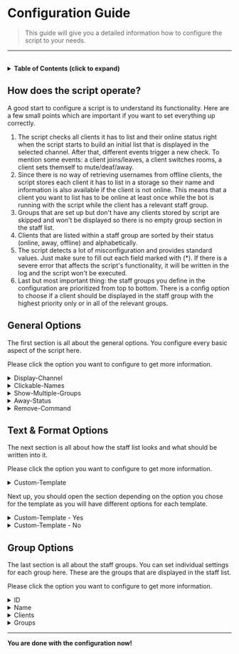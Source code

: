 # **Configuration Guide**

> This guide will give you a detailed information how to configure the script to your needs.

---

<br>

<!-- Table of Contents -->
<details>
    <summary>
        <strong>Table of Contents (click to expand)</strong>
    </summary>

- [**Configuration Guide**](#configuration-guide)
  - [**How does the script operate?**](#how-does-the-script-operate)
  - [**General Options**](#general-options)
  - [**Text & Format Options**](#text--format-options)
  - [**Group Options**](#group-options)
</details>


## **How does the script operate?**
A good start to configure a script is to understand its functionality. Here are a few small points which are important if you want to set everything up correctly.

1. The script checks all clients it has to list and their online status right when the script starts to build an initial list that is displayed in the selected channel. After that, different events trigger a new check. To mention some events: a client joins/leaves, a client switches rooms, a client sets themself to mute/deaf/away.
2. Since there is no way of retrieving usernames from offline clients, the script stores each client it has to list in a storage so their name and information is also available if the client is not online. This means that a client you want to list has to be online at least once while the bot is running with the script while the client has a relevant staff group.
3. Groups that are set up but don't have any clients stored by script are skipped and won't be displayed so there is no empty group section in the staff list.
4. Clients that are listed within a staff group are sorted by their status (online, away, offline) and alphabetically.
5. The script detects a lot of misconfiguration and provides standard values. Just make sure to fill out each field marked with (*). If there is a severe error that affects the script's functionality, it will be written in the log and the script won't be executed.
6. Last but most important thing: the staff groups you define in the configuration are prioritized from top to bottom. There is a config option to choose if a client should be displayed in the staff group with the highest priority only or in all of the relevant groups.


## **General Options**
The first section is all about the general options. You configure every basic aspect of the script here.

Please click the option you want to configure to get more information.

<details>
    <summary>
        Display-Channel
    </summary>

*Details*:
- required option | default value: none
- enter the channel id
- you can also select the channel from a dropdown menu if the bot is connected to the TeamSpeak server

*Info*:
- defines the channel in the TeamSpeak where the list should be displayed in
- it will use the channel description for it
- all other parameters of the channel such as the name, the codec and others are untouched
</details>
<details>
    <summary>
        Clickable-Names
    </summary>

*Details*:
- optional option | default value: `Yes`
- select `Yes` or `No`

*Info*:
- defines if usernames in the list should be formatted as hyperlinks
- hyperlink usernames can be used to edit groups, send messages and other actions right from the list
- uses the same menu as when you rightclick a user in TeamSpeak by yourself
- if you choose no, it will just use plain text
</details>
<details>
    <summary>
        Show-Multiple-Groups
    </summary>

*Details*:
- optional option | default value: `No`
- select `Yes` or `No`

*Info*:
- defines if clients with multiple relevant staff groups should be displayed in all of them
- if you choose no, the client will only be shown in the group with the highest priority from the config (the one that comes first)<>
</details>
<details>
    <summary>
        Away-Status
    </summary>

*Details*:
- optional option | default value: `No`
- select `Yes` or `No`

*Info*:
- defines if the script should check for the away status of users to display it instead of online or offline
- you can configure what counts as *away* later and also format how it looks like

*Advanced Options*:
- the following options are only shown if you activated the away status

    <details>
        <summary>
            Away-Channel
        </summary>

    *Details*:
    - optional option | default value: `No`
    - select `Yes` or `No`

    *Info*:
    - defines whether a user is set to *away* if they enter the afk-channel

    *Advanced Options*:
    - the following option is only shown if you activated the away channel

        <details>
            <summary>
                AFK-Channels
            </summary>

        *Details*:
        - required option | default value: none
        - enter the channel ids

        *Info*:
        - defines the afk-channels in the TeamSpeak where users that are *away* normally go
        - if a user joins one of the channels, they will be set to *away* in the list
        </details>
    </details>
    <details>
        <summary>
            Away-Mute
        </summary>

    *Details*:
    - optional option | default value: `No`
    - select `Yes` or `No`

    *Info*:
    - defines if a muted user is counted as *away*
    - deactivated microphone does not count to this
    </details>
    <details>
        <summary>
            Away-Deaf
        </summary>

    *Details*:
    - optional option | default value: `No`
    - select `Yes` or `No`

    *Info*:
    - defines if a user that set themself to deaf is counted as *away*
    - deactivated speakers do not count to this
    </details>
</details>
<details>
    <summary>
        Remove-Command
    </summary>

*Details*:
- optional option | default value: `No`
- select `Yes` or `No`

*Info*:
- defines if there should be a command to manually remove users from the stafflist/database
- this can be used to manually remove a user from the database if you removed a group while they were offline for example

*Advanced Options*:
- the following options are only shown if you activated the remove command

    <details>
        <summary>
            Command
        </summary>

    *Details*:
    - optional option | default value: `!remove`
    - enter the command
    - it's case sensitive

    *Info*:
    - defines the phrase that should be the remove command
    </details>
    <details>
        <summary>
            Server
        </summary>

    *Details*:
    - optional option | default value: `unchecked`
    - check the box or leave it empty

    *Info*:
    - defines if the bot should listen to the command when it's sent in the server chat
    </details>
    <details>
        <summary>
            Channel
        </summary>

    *Details*:
    - optional option | default value: `unchecked`
    - check the box or leave it empty

    *Info*:
    - defines if the bot should listen to the command when it's sent in the channel chat
    </details>
    <details>
        <summary>
            Private
        </summary>

    *Details*:
    - optional option | default value: `unchecked`
    - check the box or leave it empty

    *Info*:
    - defines if the bot should listen to the command when it's sent in the private chat
    </details>
    <details>
        <summary>
            Clients
        </summary>

    *Details*:
    - optional option | default value: `empty`
    - enter a list of client uids

    *Info*:
    - defines if a user has the permission to use the remove command
    </details>
    <details>
        <summary>
            Groups
        </summary>

    *Details*:
    - optional option | default value: `empty`
    - enter a list of group ids

    *Info*:
    - defines if a group has the permission to use the remove command
    </details>
</details>


## **Text & Format Options**
The next section is all about how the staff list looks and what should be written into it.

Please click the option you want to configure to get more information.

<details>
    <summary>
        Custom-Template
    </summary>

*Details*:
- optional option | default value: `No`
- select `Yes` or `No`

*Info*:
- this is an advanced option and will change a lot in the script so read carefully
- defines if the script should use a custom template from the config to display the staff list
- if you use the custom template, you can configure every formatting aspect of the staff list yourself
- if you don't use the custom template, the list will be formatted in the default way
  - you can still customize the list a bit
  - specific strings such as the online, away and offline phrases are still editable

*Preview*:
- these two preview images show how the staff list could look like, with and without the custom template
- as you can see, the custom template offers editing nearly every aspect of the list
    <details>
        <summary>
            with custom template
        </summary>

    ![preview-customTemplate](images/preview_customTemplate.png)
    </details>
    <details>
        <summary>
            without custom template
        </summary>

    ![preview-givenTemplate](images/preview_givenTemplate.png)
    </details>
</details>

Next up, you should open the section depending on the option you chose for the template as you will have different options for each template.

<details>
    <summary>
        Custom-Template - Yes
    </summary>

- all texts you can edit support BB code formatting, that's the same formatting style TeamSpeak uses
- there is also an editor for it built into TeamSpeak if you edit a channel description and click on the pop-out editor
    <details>
        <summary>
            where do I find the BB code editor
        </summary>

    ![help-bbCodeEditor](images/help_bbCodeEditor.png)
    </details>
- the following options will only show up if you selected *Yes* for the custom template
    <details>
        <summary>
            Username
        </summary>

    *Details*:
    - optional option | default value: `[B]%name%[/B]`
    - enter the format a username should have in the list
    - available placeholders:
      - %name% - the name of the user

    *Info*:
    - defines the format of a username and how it's shown in the staff list
    - this is only a part of the whole line
    - if you want to edit the whole line, you have to configure the *User-Line* option
    - keep in mind that not all BB code formatting works if the usernames are clickable hyperlinks
    </details>
    <details>
        <summary>
            Online-Phrase
        </summary>

    *Details*:
    - optional option | default value: `[COLOR=#00ff00][B]ONLINE[/B][/COLOR]`
    - enter the phrase of the status if the user is online

    *Info*:
    - defines the format of the status phrase if the user is online
    - this is only a part of the whole line
    - if you want to edit the whole line, you have to configure the *User-Line* option
    </details>
    <details>
        <summary>
            Away-Phrase
        </summary>

    *Details*:
    - optional option | default value: `[COLOR=#c8c8c8][B]AWAY[/B][/COLOR]`
    - enter the phrase of the status if the user is away/afk
    - this option is only shown if you selected *Yes* for the away status

    *Info*:
    - defines the format of the status phrase if the user is away/afk
    - this is only a part of the whole line
    - if you want to edit the whole line, you have to configure the *User-Line* option
    </details>
    <details>
        <summary>
            Offline-Phrase
        </summary>

    *Details*:
    - optional option | default value: `[COLOR=#ff0000][B]OFFLINE[/B][/COLOR]`
    - enter the phrase of the status if the user is offline

    *Info*:
    - defines the format of the status phrase if the user is offline
    - this is only a part of the whole line
    - if you want to edit the whole line, you have to configure the *User-Line* option
    </details>
    <details>
        <summary>
            User-Line
        </summary>

    *Details*:
    - optional option | default value: `%name% [COLOR=#aaff00][B]>[/B][/COLOR] %status%`
    - enter the format a whole user line in the staff list should have
    - available placeholders:
      - %name% - the formatted username from the option *Username*
      - %status% - the formatted online status from the options *Phrase-Online*, *Phrase-Away* & *Phrase-Offline*
      - %lb% - a linebreak, same like pressing the *Enter-key* in a text file

    *Info*:
    - defines the format of a user line and how it's shown in the staff list
    - this uses the earlier defined phrases as placeholders so it doesn't matter if you formatted them earlier or here but it is recommended to only format once to avoid interference
    - this option can be used to align the line or for other options that are then applied to the whole line
    - keep in mind that there is always a line break at each end of the user lines to have the next user in the next line
    </details>
    <details>
        <summary>
            Group-Section
        </summary>

    *Details*:
    - optional option | default value: `[center]%group%%lb%%users%____________________[/center]`
    - enter the format a whole group section in the staff list should have
    - available placeholders:
      - %group% - the formatted group name, you can set this in the staff groups later
      - %users% - the formatted user lines from the option *User-Line*
      - %lb% - a linebreak, same like pressing the *Enter-key* in a text file

    *Info*:
    - defines the format of a whole group and how it's shown in the staff list
    - this uses the earlier defined phrases as placeholders so it doesn't matter if you formatted them earlier or here but it is recommended to only format once to avoid interference
    - this option can be used to align the whole group section or for other options that are then applied to the whole group
    - you can also globally format the group name here, specific formats for each group name can be done later in the staff groups
    </details>
</details>
<details>
    <summary>
        Custom-Template - No
    </summary>

- all texts you can edit support BB code formatting, that's the same formatting style TeamSpeak uses
- there also is an editor for it built into TeamSpeak if you edit a channel description and click on the pop-out editor
    <details>
        <summary>
            where do I find the BB code editor
        </summary>

    ![help-bbCodeEditor](images/help_bbCodeEditor.png)
    </details>
- the following options will only show up if you selected *No* for the custom template
    <details>
        <summary>
            Separator
        </summary>

    *Details*:
    - optional option | default value: `_______________________________________`
    - enter the format a separator should have in the list

    *Info*:
    - defines the format of a separator and how it's shown in the staff list
    - this is attached after each group section so they are separated in the list
    </details>
    <details>
        <summary>
            Online-Phrase
        </summary>

    *Details*:
    - optional option | default value: `[COLOR=#00ff00][B]ONLINE[/B][/COLOR]`
    - enter the phrase of the status if the user is online

    *Info*:
    - defines the format of the status phrase if the user is online
    - this is attached after the username and a dash to separate the name from the status
    </details>
    <details>
        <summary>
            Away-Phrase
        </summary>

    *Details*:
    - optional option | default value: `[COLOR=#c8c8c8][B]AWAY[/B][/COLOR]`
    - enter the phrase of the status if the user is away/afk
    - this option is only shown if you selected *Yes* for the away status

    *Info*:
    - defines the format of the status phrase if the user is away/afk
    - this is attached after the username and a dash to separate the name from the status
    </details>
    <details>
        <summary>
            Offline-Phrase
        </summary>

    *Details*:
    - optional option | default value: `[COLOR=#ff0000][B]OFFLINE[/B][/COLOR]`
    - enter the phrase of the status if the user is offline

    *Info*:
    - defines the format of the status phrase if the user is offline
    - this is attached after the username and a dash to separate the name from the status
    </details>
</details>


## **Group Options**
The last section is all about the staff groups. You can set individual settings for each group here. These are the groups that are displayed in the staff list.

Please click the option you want to configure to get more information.

<details>
    <summary>
        ID
    </summary>

*Details*:
- required option | default value: none
- enter the id of the group you want to have displayed

*Info*:
- if you don't enter an id of a group or the id does not refer to a valid group, the corresponding staff group will be skipped and not be listed
</details>
<details>
    <summary>
        Name
    </summary>

*Details*:
- optional option | default value: name of the group
- enter the name of the group in case you want to overwrite the default value

*Info*:
- if you leave this field empty, the script will use the normal name of the group
- this can be used to format the name for each group individually for example making it more colorful
</details>
<details>
    <summary>
        Clients
    </summary>

*Details*:
- optional option | default value: none
- enter a list of client uids you want to list in the same section

*Info*:
- this list does not need the uids of clients that are already members of the main group
- this can be used if you want to list clients in the same section although they don't have the main group
</details>
<details>
    <summary>
        Groups
    </summary>

*Details*:
- optional option | default value: none
- enter a list of group ids you want to list in the same section

*Info*:
- this list does not need the id of the main group
- this can be used if you want to list groups in the same section although they don't have the main group
</details>

---

**You are done with the configuration now!**
